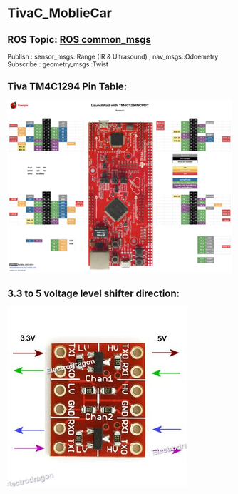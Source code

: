# TivaC_MoblieCar

## ROS Topic: [ROS common_msgs](http://wiki.ros.org/common_msgs)
Publish : sensor_msgs::Range (IR & Ultrasound) , nav_msgs::Odoemetry  
Subscribe : geometry_msgs::Twist  
                     
## Tiva TM4C1294 Pin Table: 
![image](https://github.com/glitter2626/TivaC_MoblieCar/blob/master/23633173_1720082644676737_2065439414_o.jpg)

## 3.3 to 5 voltage level shifter direction:
![image](https://github.com/glitter2626/TivaC_MoblieCar/blob/master/3.3V-5V-Logic-Level-Converter-5.jpg)
